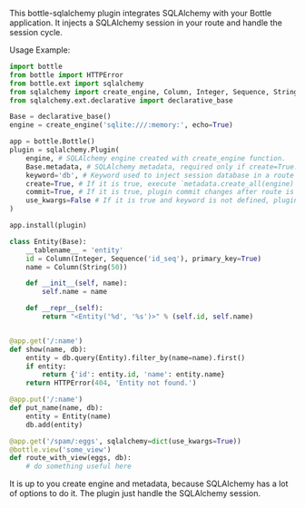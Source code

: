 This bottle-sqlalchemy plugin integrates SQLAlchemy with your Bottle
application. It injects a SQLAlchemy session in your route and handle the session cycle.

Usage Example:

``` python
import bottle
from bottle import HTTPError
from bottle.ext import sqlalchemy
from sqlalchemy import create_engine, Column, Integer, Sequence, String
from sqlalchemy.ext.declarative import declarative_base

Base = declarative_base()
engine = create_engine('sqlite:///:memory:', echo=True)

app = bottle.Bottle()
plugin = sqlalchemy.Plugin(
    engine, # SQLAlchemy engine created with create_engine function.
    Base.metadata, # SQLAlchemy metadata, required only if create=True.
    keyword='db', # Keyword used to inject session database in a route (default 'db').
    create=True, # If it is true, execute `metadata.create_all(engine)` when plugin is applied (default False).
    commit=True, # If it is true, plugin commit changes after route is executed (default True).
    use_kwargs=False # If it is true and keyword is not defined, plugin uses **kwargs argument to inject session database (default False).
)

app.install(plugin)

class Entity(Base):
    __tablename__ = 'entity'
    id = Column(Integer, Sequence('id_seq'), primary_key=True)
    name = Column(String(50))

    def __init__(self, name):
        self.name = name

    def __repr__(self):
        return "<Entity('%d', '%s')>" % (self.id, self.name)


@app.get('/:name')
def show(name, db):
    entity = db.query(Entity).filter_by(name=name).first()
    if entity:
        return {'id': entity.id, 'name': entity.name}
    return HTTPError(404, 'Entity not found.')

@app.put('/:name')
def put_name(name, db):
    entity = Entity(name)
    db.add(entity)

@app.get('/spam/:eggs', sqlalchemy=dict(use_kwargs=True))
@bottle.view('some_view')
def route_with_view(eggs, db):
    # do something useful here
```    


It is up to you create engine and metadata, because SQLAlchemy has
a lot of options to do it. The plugin just handle the SQLAlchemy
session.
